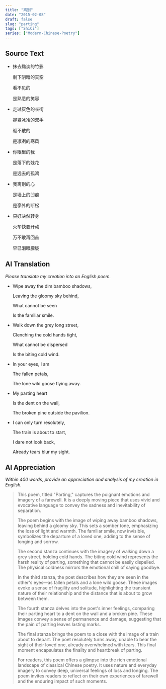 ```yaml
---
title: "离别"
date: "2015-02-08"
draft: false
slug: "parting"
tags: ["ShiCi"]
series: ["Modern-Chinese-Poetry"]
---
```


## Source Text

* 抹去黯淡的竹影
  
  剩下阴暗的天空
  
  看不见的
  
  是熟悉的笑容
  
* 走过灰色的长街
  
  握紧冰冷的双手
  
  驱不散的
  
  是凛冽的寒风
  
* 你眼里的我
  
  是落下的残花
  
  是远去的孤鸿
  
* 我离别的心
  
  是墙上的凹痕
  
  是亭外的断松
  
* 只好决然转身
  
  火车快要开动
  
  万不敢再回首
  
  早已泪眼朦胧

## AI Translation

*Please translate my creation into an English poem.*

* Wipe away the dim bamboo shadows,
  
  Leaving the gloomy sky behind,
  
  What cannot be seen
  
  Is the familiar smile.

* Walk down the grey long street,
  
  Clenching the cold hands tight,
  
  What cannot be dispersed
  
  Is the biting cold wind.
  
* In your eyes, I am
  
  The fallen petals,
  
  The lone wild goose flying away.
  
* My parting heart
  
  Is the dent on the wall,
  
  The broken pine outside the pavilion.
  
* I can only turn resolutely,
  
  The train is about to start,
  
  I dare not look back,
  
  Already tears blur my sight.

## AI Appreciation

*Within 400 words, provide an appreciation and analysis of my creation in English.*

> This poem, titled "Parting," captures the poignant emotions and imagery of a farewell. It is a deeply moving piece that uses vivid and evocative language to convey the sadness and inevitability of separation.  
>
> The poem begins with the image of wiping away bamboo shadows, leaving behind a gloomy sky. This sets a somber tone, emphasizing the loss of light and warmth. The familiar smile, now invisible, symbolizes the departure of a loved one, adding to the sense of longing and sorrow.  
>
> The second stanza continues with the imagery of walking down a grey street, holding cold hands. The biting cold wind represents the harsh reality of parting, something that cannot be easily dispelled. The physical coldness mirrors the emotional chill of saying goodbye.  
>
> In the third stanza, the poet describes how they are seen in the other's eyes—as fallen petals and a lone wild goose. These images evoke a sense of fragility and solitude, highlighting the transient nature of their relationship and the distance that is about to grow between them.  
>
> The fourth stanza delves into the poet's inner feelings, comparing their parting heart to a dent on the wall and a broken pine. These images convey a sense of permanence and damage, suggesting that the pain of parting leaves lasting marks.  
>
> The final stanza brings the poem to a close with the image of a train about to depart. The poet resolutely turns away, unable to bear the sight of their loved one, already overwhelmed with tears. This final moment encapsulates the finality and heartbreak of parting.  
>
> For readers, this poem offers a glimpse into the rich emotional landscape of classical Chinese poetry. It uses nature and everyday imagery to convey deep, universal feelings of loss and longing. The poem invites readers to reflect on their own experiences of farewell and the enduring impact of such moments.
